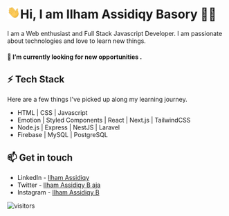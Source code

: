 # <img src="https://raw.githubusercontent.com/ABSphreak/ABSphreak/master/gifs/Hi.gif" width="30px">Hi, I am Ilham Assidiqy Basory 👨‍💻

I am a Web enthusiast and Full Stack Javascript Developer. I am passionate about technologies and love to learn new things.

#### 🔭 I’m currently looking for new opportunities .


## ⚡ Tech Stack

Here are a few things I've picked up along my learning journey.

* HTML | CSS | Javascript
* Emotion | Styled Components | React | Next.js | TailwindCSS
* Node.js | Express | NestJS | Laravel 
* Firebase | MySQL | PostgreSQL

## 📫 Get in touch
- LinkedIn - [Ilham Assidiqy](https://www.linkedin.com/in/ilham-assidiqy/)
- Twitter - [Ilham Assidiqy B aja](https://twitter.com/mikeyxmomo)
- Instagram - [Ilham Assidiqy B](https://www.instagram.com/ilhamassidiqyb/)


![visitors](https://visitor-badge.glitch.me/badge?page_id=mikeyxmomo/mikeyxmomo)


